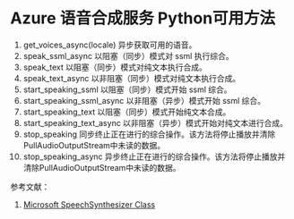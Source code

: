 # Azure 语音合成服务 Python可用方法

1. get_voices_async(locale)  异步获取可用的语音。
2. speak_ssml_async 以阻塞（同步）模式对 ssml 执行综合。
3. speak_text 以阻塞（同步）模式对纯文本执行合成。
4. speak_text_async 以非阻塞（同步）模式对纯文本执行合成。
5. start_speaking_ssml 以阻塞（同步）模式开始 ssml 综合。
6. start_speaking_ssml_async 以非阻塞（异步）模式开始 ssml 综合。
7. start_speaking_text 以阻塞（同步）模式开始纯文本合成。
8. start_speaking_text_async 以非阻塞（异步）模式开始对纯文本进行合成。
9. stop_speaking 同步终止正在进行的综合操作。该方法将停止播放并清除PullAudioOutputStream中未读的数据。
10. stop_speaking_async 异步终止正在进行的综合操作。该方法将停止播放并清除PullAudioOutputStream中未读的数据。

参考文献：
1. [Microsoft SpeechSynthesizer Class](https://learn.microsoft.com/en-us/python/api/azure-cognitiveservices-speech/azure.cognitiveservices.speech.speechsynthesizer?view=azure-python)